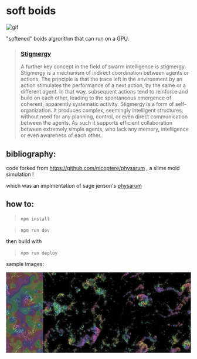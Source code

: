 # soft boids

![gif](img/output2.gif)

"softened" boids algrorithm that can run on a GPU.

> ### [Stigmergy](https://en.wikipedia.org/wiki/Stigmergy)
>
> A further key concept in the field of swarm intelligence is stigmergy. Stigmergy is a mechanism of indirect coordination between agents or actions. The principle is that the trace left in the environment by an action stimulates the performance of a next action, by the same or a different agent. In that way, subsequent actions tend to reinforce and build on each other, leading to the spontaneous emergence of coherent, apparently systematic activity. Stigmergy is a form of self-organization. It produces complex, seemingly intelligent structures, without need for any planning, control, or even direct communication between the agents. As such it supports efficient collaboration between extremely simple agents, who lack any memory, intelligence or even awareness of each other.

## bibliography:

code forked from https://github.com/nicoptere/physarum , a slime mold simulation !

which was an implmentation of sage jenson's [physarum](https://www.sagejenson.com/physarum)

## how to:

> `npm install`

> `npm run dev`

then build with

> `npm run deploy`

sample images:

![img0](img/1.png)
